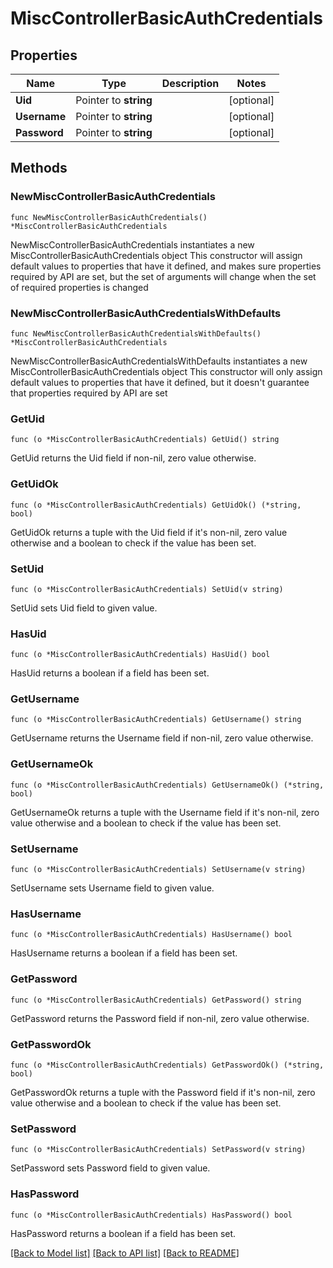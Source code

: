 # MiscControllerBasicAuthCredentials

## Properties

Name | Type | Description | Notes
------------ | ------------- | ------------- | -------------
**Uid** | Pointer to **string** |  | [optional] 
**Username** | Pointer to **string** |  | [optional] 
**Password** | Pointer to **string** |  | [optional] 

## Methods

### NewMiscControllerBasicAuthCredentials

`func NewMiscControllerBasicAuthCredentials() *MiscControllerBasicAuthCredentials`

NewMiscControllerBasicAuthCredentials instantiates a new MiscControllerBasicAuthCredentials object
This constructor will assign default values to properties that have it defined,
and makes sure properties required by API are set, but the set of arguments
will change when the set of required properties is changed

### NewMiscControllerBasicAuthCredentialsWithDefaults

`func NewMiscControllerBasicAuthCredentialsWithDefaults() *MiscControllerBasicAuthCredentials`

NewMiscControllerBasicAuthCredentialsWithDefaults instantiates a new MiscControllerBasicAuthCredentials object
This constructor will only assign default values to properties that have it defined,
but it doesn't guarantee that properties required by API are set

### GetUid

`func (o *MiscControllerBasicAuthCredentials) GetUid() string`

GetUid returns the Uid field if non-nil, zero value otherwise.

### GetUidOk

`func (o *MiscControllerBasicAuthCredentials) GetUidOk() (*string, bool)`

GetUidOk returns a tuple with the Uid field if it's non-nil, zero value otherwise
and a boolean to check if the value has been set.

### SetUid

`func (o *MiscControllerBasicAuthCredentials) SetUid(v string)`

SetUid sets Uid field to given value.

### HasUid

`func (o *MiscControllerBasicAuthCredentials) HasUid() bool`

HasUid returns a boolean if a field has been set.

### GetUsername

`func (o *MiscControllerBasicAuthCredentials) GetUsername() string`

GetUsername returns the Username field if non-nil, zero value otherwise.

### GetUsernameOk

`func (o *MiscControllerBasicAuthCredentials) GetUsernameOk() (*string, bool)`

GetUsernameOk returns a tuple with the Username field if it's non-nil, zero value otherwise
and a boolean to check if the value has been set.

### SetUsername

`func (o *MiscControllerBasicAuthCredentials) SetUsername(v string)`

SetUsername sets Username field to given value.

### HasUsername

`func (o *MiscControllerBasicAuthCredentials) HasUsername() bool`

HasUsername returns a boolean if a field has been set.

### GetPassword

`func (o *MiscControllerBasicAuthCredentials) GetPassword() string`

GetPassword returns the Password field if non-nil, zero value otherwise.

### GetPasswordOk

`func (o *MiscControllerBasicAuthCredentials) GetPasswordOk() (*string, bool)`

GetPasswordOk returns a tuple with the Password field if it's non-nil, zero value otherwise
and a boolean to check if the value has been set.

### SetPassword

`func (o *MiscControllerBasicAuthCredentials) SetPassword(v string)`

SetPassword sets Password field to given value.

### HasPassword

`func (o *MiscControllerBasicAuthCredentials) HasPassword() bool`

HasPassword returns a boolean if a field has been set.


[[Back to Model list]](../README.md#documentation-for-models) [[Back to API list]](../README.md#documentation-for-api-endpoints) [[Back to README]](../README.md)


